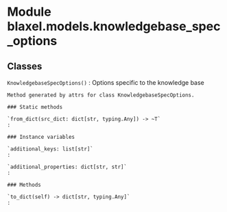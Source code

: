 Module blaxel.models.knowledgebase_spec_options
===============================================

Classes
-------

`KnowledgebaseSpecOptions()`
:   Options specific to the knowledge base
    
    Method generated by attrs for class KnowledgebaseSpecOptions.

    ### Static methods

    `from_dict(src_dict: dict[str, typing.Any]) ‑> ~T`
    :

    ### Instance variables

    `additional_keys: list[str]`
    :

    `additional_properties: dict[str, str]`
    :

    ### Methods

    `to_dict(self) ‑> dict[str, typing.Any]`
    :